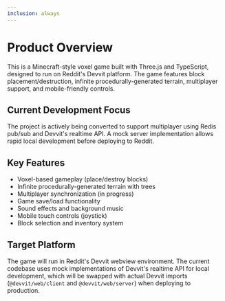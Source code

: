 ```yaml
---
inclusion: always
---
```


# Product Overview

This is a Minecraft-style voxel game built with Three.js and TypeScript, designed to run on Reddit's Devvit platform. The game features block placement/destruction, infinite procedurally-generated terrain, multiplayer support, and mobile-friendly controls.

## Current Development Focus

The project is actively being converted to support multiplayer using Redis pub/sub and Devvit's realtime API. A mock server implementation allows rapid local development before deploying to Reddit.

## Key Features

- Voxel-based gameplay (place/destroy blocks)
- Infinite procedurally-generated terrain with trees
- Multiplayer synchronization (in progress)
- Game save/load functionality
- Sound effects and background music
- Mobile touch controls (joystick)
- Block selection and inventory system

## Target Platform

The game will run in Reddit's Devvit webview environment. The current codebase uses mock implementations of Devvit's realtime API for local development, which will be swapped with actual Devvit imports (`@devvit/web/client` and `@devvit/web/server`) when deploying to production.
